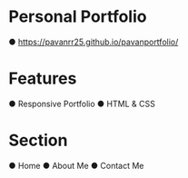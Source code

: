 # Personal Portfolio 
 ● https://pavanrr25.github.io/pavanportfolio/

# Features 
  ● Responsive Portfolio 
  ● HTML & CSS
# Section 
 ● Home 
 ● About Me
 ● Contact Me 
 
 
